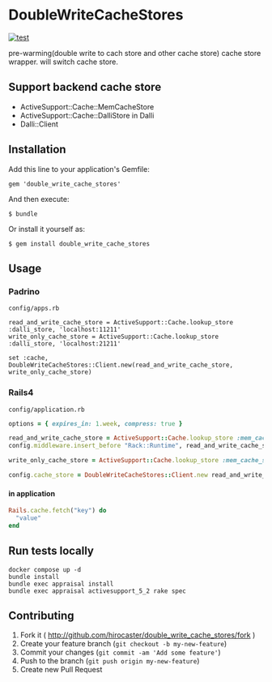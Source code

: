 # DoubleWriteCacheStores

[![test](https://github.com/hirocaster/double_write_cache_stores/actions/workflows/test.yml/badge.svg)](https://github.com/hirocaster/double_write_cache_stores/actions/workflows/test.yml)

pre-warming(double write to cach store and other cache store) cache store wrapper. will switch cache store.

## Support backend cache store

- ActiveSupport::Cache::MemCacheStore
- ActiveSupport::Cache::DalliStore in Dalli
- Dalli::Client

## Installation

Add this line to your application's Gemfile:

    gem 'double_write_cache_stores'

And then execute:

    $ bundle

Or install it yourself as:

    $ gem install double_write_cache_stores

## Usage

### Padrino

`config/apps.rb`

````
read_and_write_cache_store = ActiveSupport::Cache.lookup_store :dalli_store, 'localhost:11211'
write_only_cache_store = ActiveSupport::Cache.lookup_store :dalli_store, 'localhost:21211'

set :cache, DoubleWriteCacheStores::Client.new(read_and_write_cache_store, write_only_cache_store)
````

### Rails4

`config/application.rb`

```ruby
options = { expires_in: 1.week, compress: true }

read_and_write_cache_store = ActiveSupport::Cache.lookup_store :mem_cache_store, "localhost:11211", options
config.middleware.insert_before "Rack::Runtime", read_and_write_cache_store.middleware

write_only_cache_store = ActiveSupport::Cache.lookup_store :mem_cache_store, "localhost:21211", options

config.cache_store = DoubleWriteCacheStores::Client.new read_and_write_cache_store, write_only_cache_store
```

#### in application

```ruby
Rails.cache.fetch("key") do
  "value"
end
```

## Run tests locally

```
docker compose up -d
bundle install
bundle exec appraisal install
bundle exec appraisal activesupport_5_2 rake spec
```

## Contributing

1. Fork it ( http://github.com/hirocaster/double_write_cache_stores/fork )
2. Create your feature branch (`git checkout -b my-new-feature`)
3. Commit your changes (`git commit -am 'Add some feature'`)
4. Push to the branch (`git push origin my-new-feature`)
5. Create new Pull Request
